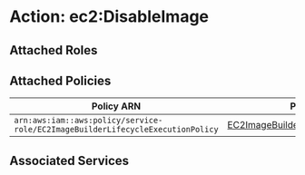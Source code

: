 # Action: ec2:DisableImage

## Attached Roles

## Attached Policies

| Policy ARN | Policy Name |
|------------|-------------|
| `arn:aws:iam::aws:policy/service-role/EC2ImageBuilderLifecycleExecutionPolicy` | [EC2ImageBuilderLifecycleExecutionPolicy](../policies.md#ec2imagebuilderlifecycleexecutionpolicy) |

## Associated Services

